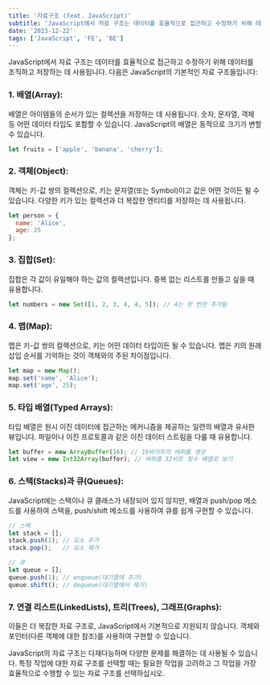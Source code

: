 ```yaml
---
title: '자료구조 (feat. JavaScript)'
subtitle: 'JavaScript에서 자료 구조는 데이터를 효율적으로 접근하고 수정하기 위해 데이터를 조직하고 저장하는 데 사용됩니다. 다음은 JavaScript의 기본적인 자료 구조들입니다'
date: '2023-12-22'
tags: ['JavaScript', 'FE', 'BE']
---
```


JavaScript에서 자료 구조는 데이터를 효율적으로 접근하고 수정하기 위해 데이터를 조직하고 저장하는 데 사용됩니다. 다음은 JavaScript의 기본적인 자료 구조들입니다:

### 1. **배열(Array)**: 
배열은 아이템들의 순서가 있는 컬렉션을 저장하는 데 사용됩니다. 숫자, 문자열, 객체 등 어떤 데이터 타입도 포함할 수 있습니다. JavaScript의 배열은 동적으로 크기가 변할 수 있습니다.

   ```javascript
   let fruits = ['apple', 'banana', 'cherry'];
   ```

### 2. **객체(Object)**: 
객체는 키-값 쌍의 컬렉션으로, 키는 문자열(또는 Symbol)이고 값은 어떤 것이든 될 수 있습니다. 다양한 키가 있는 컬렉션과 더 복잡한 엔티티를 저장하는 데 사용됩니다.

   ```javascript
   let person = {
     name: 'Alice',
     age: 25
   };
   ```

### 3. **집합(Set)**: 
집합은 각 값이 유일해야 하는 값의 컬렉션입니다. 중복 없는 리스트를 만들고 싶을 때 유용합니다.

   ```javascript
   let numbers = new Set([1, 2, 3, 4, 4, 5]); // 4는 한 번만 추가됨
   ```

### 4. **맵(Map)**: 
맵은 키-값 쌍의 컬렉션으로, 키는 어떤 데이터 타입이든 될 수 있습니다. 맵은 키의 원래 삽입 순서를 기억하는 것이 객체와의 주된 차이점입니다.

   ```javascript
   let map = new Map();
   map.set('name', 'Alice');
   map.set('age', 25);
   ```

### 5. **타입 배열(Typed Arrays)**: 
타입 배열은 원시 이진 데이터에 접근하는 메커니즘을 제공하는 일련의 배열과 유사한 뷰입니다. 파일이나 이진 프로토콜과 같은 이진 데이터 스트림을 다룰 때 유용합니다.

   ```javascript
   let buffer = new ArrayBuffer(16); // 16바이트의 버퍼를 생성
   let view = new Int32Array(buffer); // 버퍼를 32비트 정수 배열로 보기
   ```

### 6. **스택(Stacks)과 큐(Queues)**: 
JavaScript에는 스택이나 큐 클래스가 내장되어 있지 않지만, 배열과 push/pop 메소드를 사용하여 스택을, push/shift 메소드를 사용하여 큐를 쉽게 구현할 수 있습니다.

   ```javascript
   // 스택
   let stack = [];
   stack.push(1); // 요소 추가
   stack.pop();   // 요소 제거
   
   // 큐
   let queue = [];
   queue.push(1); // enqueue(대기열에 추가)
   queue.shift(); // dequeue(대기열에서 제거)
   ```

### 7. **연결 리스트(LinkedLists), 트리(Trees), 그래프(Graphs)**:
이들은 더 복잡한 자료 구조로, JavaScript에서 기본적으로 지원되지 않습니다. 객체와 포인터(다른 객체에 대한 참조)를 사용하여 구현할 수 있습니다.

JavaScript의 자료 구조는 다재다능하며 다양한 문제를 해결하는 데 사용될 수 있습니다. 특정 작업에 대한 자료 구조를 선택할 때는 필요한 작업을 고려하고 그 작업을 가장 효율적으로 수행할 수 있는 자료 구조를 선택하십시오.